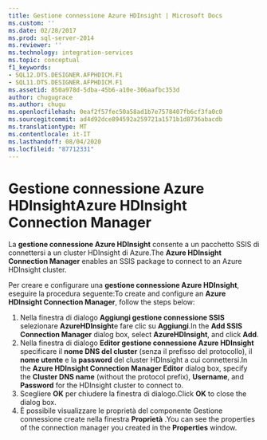 ```yaml
---
title: Gestione connessione Azure HDInsight | Microsoft Docs
ms.custom: ''
ms.date: 02/28/2017
ms.prod: sql-server-2014
ms.reviewer: ''
ms.technology: integration-services
ms.topic: conceptual
f1_keywords:
- SQL12.DTS.DESIGNER.AFPHDICM.F1
- SQL11.DTS.DESIGNER.AFPHDICM.F1
ms.assetid: 850a978d-5dba-45b6-a10e-306aafbc353d
author: chugugrace
ms.author: chugu
ms.openlocfilehash: 0eaf2f57fec50a58ad1b7e7578407fb6cf3fa0c0
ms.sourcegitcommit: ad4d92dce894592a259721a1571b1d8736abacdb
ms.translationtype: MT
ms.contentlocale: it-IT
ms.lasthandoff: 08/04/2020
ms.locfileid: "87712331"
---
```

# <a name="azure-hdinsight-connection-manager"></a><span data-ttu-id="097db-102">Gestione connessione Azure HDInsight</span><span class="sxs-lookup"><span data-stu-id="097db-102">Azure HDInsight Connection Manager</span></span>
<span data-ttu-id="097db-103">La **gestione connessione Azure HDInsight** consente a un pacchetto SSIS di connettersi a un cluster HDInsight di Azure.</span><span class="sxs-lookup"><span data-stu-id="097db-103">The **Azure HDInsight Connection Manager** enables an SSIS package to connect to an Azure HDInsight cluster.</span></span>

<span data-ttu-id="097db-104">Per creare e configurare una **gestione connessione Azure HDInsight**, eseguire la procedura seguente:</span><span class="sxs-lookup"><span data-stu-id="097db-104">To create and configure an **Azure HDInsight Connection Manager**, follow the steps below:</span></span>

1. <span data-ttu-id="097db-105">Nella finestra di dialogo **Aggiungi gestione connessione SSIS** selezionare **AzureHDInsight**e fare clic su **Aggiungi**.</span><span class="sxs-lookup"><span data-stu-id="097db-105">In the **Add SSIS Connection Manager** dialog box, select **AzureHDInsight**, and click **Add**.</span></span>
2. <span data-ttu-id="097db-106">Nella finestra di dialogo **Editor gestione connessione Azure HDInsight** specificare il **nome DNS del cluster** (senza il prefisso del protocollo), il **nome utente** e la **password** del cluster HDInsight a cui connettersi.</span><span class="sxs-lookup"><span data-stu-id="097db-106">In the **Azure HDInsight Connection Manager Editor** dialog box, specify the **Cluster DNS name** (without the protocol prefix), **Username**, and **Password** for the HDInsight cluster to connect to.</span></span>
3. <span data-ttu-id="097db-107">Scegliere **OK** per chiudere la finestra di dialogo.</span><span class="sxs-lookup"><span data-stu-id="097db-107">Click **OK** to close the dialog box.</span></span>
4. <span data-ttu-id="097db-108">È possibile visualizzare le proprietà del componente Gestione connessione create nella finestra **Proprietà** .</span><span class="sxs-lookup"><span data-stu-id="097db-108">You can see the properties of the connection manager you created in the **Properties** window.</span></span>
